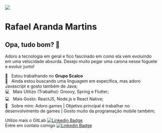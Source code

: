 <img width="auto" src="https://static.alphacoders.com/desktops/18250.jpg">

# Rafael Aranda Martins

## Opa, tudo bom? 👋
Adoro a tecnologia em geral e fico fascinado em como ela vem evoluindo em uma velocidade absurda.
Desejo muito pegar uma carona nesse foguete e evoluir junto!

:rocket:  &nbsp; Estou trabalhando no **Grupo Scalco**
<br/> :purple_heart: &nbsp; Ainda estou buscando uma linguagem em especifica, mas adoro Javascript e gosto também de Java;
<br/> :computer: &nbsp; Mais Utilizo (Trabalho): Groovy, Spring e Flutter;
<br/> :computer: &nbsp; Mais Gosto: ReactJS, Node.js e React Native;
<br/> 💬  &nbsp; Sobre mim: Adoro games | Objetivo principal é trabalhar no desenvolvimento de games | Gosto muito da programação mobile também;

Utilizo mais o GitLab [![Linkedin Badge](https://img.shields.io/badge/-Skema1114-yellow?style=flat-square&logo=GitLab&logoColor=white&link=https://gitlab.com/Skema1114/)](https://gitlab.com/Skema1114/)
<br/>Entre em contato comigo [![Linkedin Badge](https://img.shields.io/badge/-RafaelArandaMartins-blue?style=flat-square&logo=Linkedin&logoColor=white&link=https://www.linkedin.com/in/rafaelarandamartins/)](https://www.linkedin.com/in/rafaelarandamartins/)
